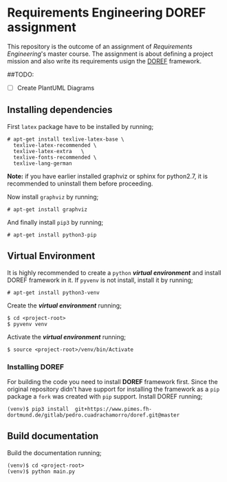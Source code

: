 # Requirements Engineering DOREF assignment

This repository is the outcome of an assignment of *Requirements Engineering*'s
master course. The assignment is about defining a project mission and also write
its requirements usign the
[DOREF](https://www.pimes.fh-dortmund.de/gitlab/re-research-group/doref)
framework.

##TODO:

- [ ] Create PlantUML Diagrams

## Installing dependencies

First ```latex``` package have to be installed by running;

```
# apt-get install texlive-latex-base \
  texlive-latex-recommended	\
  texlive-latex-extra	\
  texlive-fonts-recommended	\
  texlive-lang-german

```
**Note:** if you have earlier installed graphviz or sphinx for python2.7, it is recommended to uninstall them before proceeding.

Now install ```graphviz``` by running;

```
# apt-get install graphviz
```

And finally install ```pip3``` by running;

```
# apt-get install python3-pip
```

## Virtual Environment

It is highly recommended to create a ```python``` ***virtual environment*** and
install DOREF framework in it. If ```pyvenv``` is not install, install it by
running;

```
# apt-get install python3-venv
```

Create the ***virtual environment*** running;

```
$ cd <project-root>
$ pyvenv venv
```

Activate the ***virtual environment*** running;

```
$ source <project-root>/venv/bin/Activate
```

### Installing DOREF

For building the code you need to install **DOREF** framework first. Since
the original repository didn't have support for installing the framework as
a ```pip``` package a ```fork``` was created with ```pip``` support. Install
DOREF running;

```
(venv)$ pip3 install  git+https://www.pimes.fh-dortmund.de/gitlab/pedro.cuadrachamorro/doref.git@master
```

## Build documentation

Build the documentation running;

```
(venv)$ cd <project-root>
(venv)$ python main.py
```
